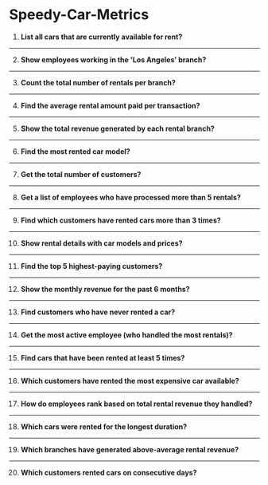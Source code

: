 # Speedy-Car-Metrics
 

1. **List all cars that are currently available for rent?**  

---
2. **Show employees working in the 'Los Angeles' branch?**  

---
3. **Count the total number of rentals per branch?**  

---
4. **Find the average rental amount paid per transaction?**  

---
5. **Show the total revenue generated by each rental branch?**  

---
6. **Find the most rented car model?**  

---
7. **Get the total number of customers?**  

---
8. **Get a list of employees who have processed more than 5 rentals?**  

---
9. **Find which customers have rented cars more than 3 times?**  

---
10. **Show rental details with car models and prices?**  

---
11. **Find the top 5 highest-paying customers?**  

---
12. **Show the monthly revenue for the past 6 months?**  

---
13. **Find customers who have never rented a car?**  

---
14. **Get the most active employee (who handled the most rentals)?**  

---
15. **Find cars that have been rented at least 5 times?**  

---
16. **Which customers have rented the most expensive car available?**  

---
17. **How do employees rank based on total rental revenue they handled?**  

---
18. **Which cars were rented for the longest duration?**  

---
19. **Which branches have generated above-average rental revenue?**  

---
20. **Which customers rented cars on consecutive days?**  
